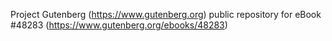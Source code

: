Project Gutenberg (https://www.gutenberg.org) public repository for eBook #48283 (https://www.gutenberg.org/ebooks/48283)
